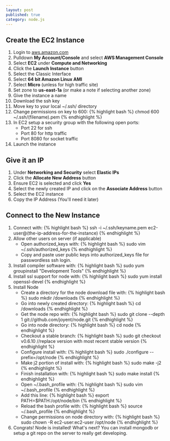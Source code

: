 ```yaml
---
layout: post
published: true
category: node.js
---
```


## Create the EC2 Instance

1. Login to [aws.amazon.com](http://aws.amazon.com/)
2. Pulldown **My Account/Console** and select **AWS Management Console**
3. Select **EC2** under **Compute and Networking**
4. Click the **Launch Instance** button
5. Select the Classic Interface
6. Select **64 bit Amazon Linux AMI**
7. Select **Micro** (unless for high traffic site)
8. Set zone to **us-east-1a** (or make a note if selecting another zone)
9. Give the instance a name
10. Download the ssh key
11. Move key to your local ~/.ssh/ directory
12. Change permissions on key to 600: 
	{% highlight bash %}
	chmod 600 ~/.ssh/(filename).pem
	{% endhighlight %}
13. In EC2 setup a security group with the following open ports:
	* Port 22 for ssh
    * Port 80 for http traffic
    * Port 8080 for socket traffic
14. Launch the instance

## Give it an IP

1. Under **Networking and Security** select **Elastic IPs**
2. Click the **Allocate New Address** button
3. Ensure EC2 is selected and click **Yes**
4. Select the newly created IP and click on the **Associate Address** button
5. Select the EC2 instance
6. Copy the IP Address (You'll need it later)

## Connect to the New Instance

1. Connect with: 
	{% highlight bash %}
	ssh -i ~/.ssh/keyname.pem ec2-user@(the-ip-address-for-the-instance)
	{% endhighlight %}
2. Allow other users on server (if applicable)
	* Open authorized_keys with: 
	{% highlight bash %}
    sudo vim ~/.ssh/authorized_keys
	{% endhighlight %}    
    * Copy and paste user public keys into authorized_keys file for passwordless ssh login.
3. Install compiler software with: 
	{% highlight bash %}
	sudo yum groupinstall "Development Tools"
	{% endhighlight %} 
4. Install ssl support for node with: 
	{% highlight bash %}
	sudo yum install openssl-devel
	{% endhighlight %} 
5. Install Node
	* Create a directory for the node download file with: 
	{% highlight bash %}
    sudo mkdir /downloads
	{% endhighlight %} 
    * Go into newly created directory:
	{% highlight bash %}
    cd /downloads
	{% endhighlight %}     
    * Get the node repo with:
	{% highlight bash %}
    sudo git clone --depth 1 git://github.com/joyent/node.git
	{% endhighlight %}         
    * Go into node directory:
	{% highlight bash %}
    cd node
	{% endhighlight %}      
    * Checkout a stable branch:
	{% highlight bash %}
    sudo git checkout v0.6.10 //replace version with most recent stable version
	{% endhighlight %}          
    * Configure install with: 
    {% highlight bash %}
    sudo ./configure --prefix=/opt/node
	{% endhighlight %}          
    * Make j2 portion of install with:
    {% highlight bash %}
	sudo make -j2
	{% endhighlight %}  
    * Finish installation with:
    {% highlight bash %}
    sudo make install
	{% endhighlight %}
    * Open ~/.bash_profile with: 
    {% highlight bash %}
    sudo vim ~/.bash_profile
	{% endhighlight %}
    * Add this line: 
    {% highlight bash %}
    export PATH=$PATH:/opt/node/bin
	{% endhighlight %}    
    * Reload the bash profile with:
    {% highlight bash %}
	source ~/.bash_profile
	{% endhighlight %}    
    * Change permissions on node directory with: 
    {% highlight bash %}
    sudo chown -R ec2-user:ec2-user /opt/node
	{% endhighlight %}   
6. Congrats!  Node is installed!  What's next?  You can install mongodb or setup a git repo on the server to really get developing.